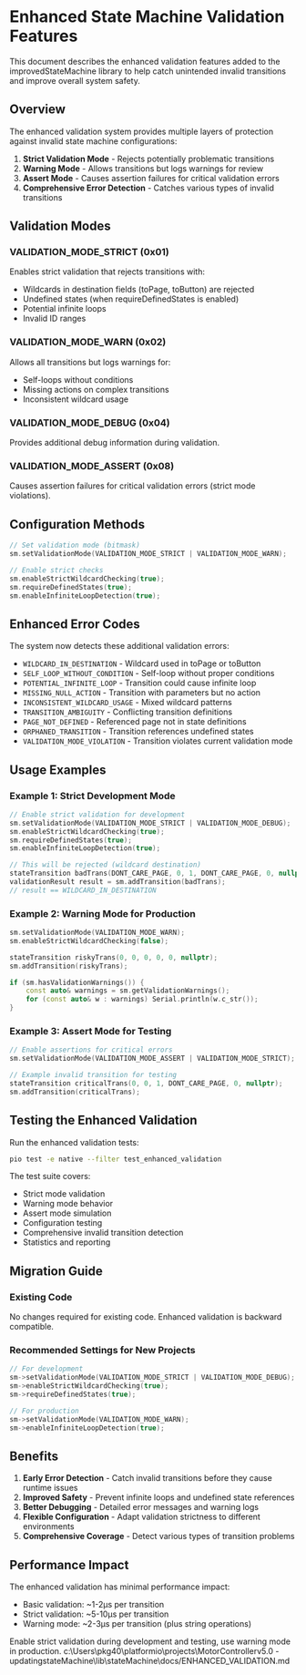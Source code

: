 # Enhanced State Machine Validation Features

This document describes the enhanced validation features added to the improvedStateMachine library to help catch unintended invalid transitions and improve overall system safety.

## Overview

The enhanced validation system provides multiple layers of protection against invalid state machine configurations:

1. **Strict Validation Mode** - Rejects potentially problematic transitions
2. **Warning Mode** - Allows transitions but logs warnings for review
3. **Assert Mode** - Causes assertion failures for critical validation errors
4. **Comprehensive Error Detection** - Catches various types of invalid transitions

## Validation Modes

### VALIDATION_MODE_STRICT (0x01)
Enables strict validation that rejects transitions with:
- Wildcards in destination fields (toPage, toButton) are rejected
- Undefined states (when requireDefinedStates is enabled)
- Potential infinite loops
- Invalid ID ranges

### VALIDATION_MODE_WARN (0x02)
Allows all transitions but logs warnings for:
- Self-loops without conditions
- Missing actions on complex transitions
- Inconsistent wildcard usage

### VALIDATION_MODE_DEBUG (0x04)
Provides additional debug information during validation.

### VALIDATION_MODE_ASSERT (0x08)
Causes assertion failures for critical validation errors (strict mode violations).

## Configuration Methods

```cpp
// Set validation mode (bitmask)
sm.setValidationMode(VALIDATION_MODE_STRICT | VALIDATION_MODE_WARN);

// Enable strict checks
sm.enableStrictWildcardChecking(true);
sm.requireDefinedStates(true);
sm.enableInfiniteLoopDetection(true);
```

## Enhanced Error Codes

The system now detects these additional validation errors:

- `WILDCARD_IN_DESTINATION` - Wildcard used in toPage or toButton
- `SELF_LOOP_WITHOUT_CONDITION` - Self-loop without proper conditions
- `POTENTIAL_INFINITE_LOOP` - Transition could cause infinite loop
- `MISSING_NULL_ACTION` - Transition with parameters but no action
- `INCONSISTENT_WILDCARD_USAGE` - Mixed wildcard patterns
- `TRANSITION_AMBIGUITY` - Conflicting transition definitions
- `PAGE_NOT_DEFINED` - Referenced page not in state definitions
- `ORPHANED_TRANSITION` - Transition references undefined states
- `VALIDATION_MODE_VIOLATION` - Transition violates current validation mode

## Usage Examples

### Example 1: Strict Development Mode
```cpp
// Enable strict validation for development
sm.setValidationMode(VALIDATION_MODE_STRICT | VALIDATION_MODE_DEBUG);
sm.enableStrictWildcardChecking(true);
sm.requireDefinedStates(true);
sm.enableInfiniteLoopDetection(true);

// This will be rejected (wildcard destination)
stateTransition badTrans(DONT_CARE_PAGE, 0, 1, DONT_CARE_PAGE, 0, nullptr);
validationResult result = sm.addTransition(badTrans);
// result == WILDCARD_IN_DESTINATION
```

### Example 2: Warning Mode for Production
```cpp
sm.setValidationMode(VALIDATION_MODE_WARN);
sm.enableStrictWildcardChecking(false);

stateTransition riskyTrans(0, 0, 0, 0, 0, nullptr);
sm.addTransition(riskyTrans);

if (sm.hasValidationWarnings()) {
    const auto& warnings = sm.getValidationWarnings();
    for (const auto& w : warnings) Serial.println(w.c_str());
}
```

### Example 3: Assert Mode for Testing
```cpp
// Enable assertions for critical errors
sm.setValidationMode(VALIDATION_MODE_ASSERT | VALIDATION_MODE_STRICT);

// Example invalid transition for testing
stateTransition criticalTrans(0, 0, 1, DONT_CARE_PAGE, 0, nullptr);
sm.addTransition(criticalTrans);
```

## Testing the Enhanced Validation

Run the enhanced validation tests:

```bash
pio test -e native --filter test_enhanced_validation
```

The test suite covers:
- Strict mode validation
- Warning mode behavior
- Assert mode simulation
- Configuration testing
- Comprehensive invalid transition detection
- Statistics and reporting

## Migration Guide

### Existing Code
No changes required for existing code. Enhanced validation is backward compatible.

### Recommended Settings for New Projects
```cpp
// For development
sm->setValidationMode(VALIDATION_MODE_STRICT | VALIDATION_MODE_DEBUG);
sm->enableStrictWildcardChecking(true);
sm->requireDefinedStates(true);

// For production
sm->setValidationMode(VALIDATION_MODE_WARN);
sm->enableInfiniteLoopDetection(true);
```

## Benefits

1. **Early Error Detection** - Catch invalid transitions before they cause runtime issues
2. **Improved Safety** - Prevent infinite loops and undefined state references
3. **Better Debugging** - Detailed error messages and warning logs
4. **Flexible Configuration** - Adapt validation strictness to different environments
5. **Comprehensive Coverage** - Detect various types of transition problems

## Performance Impact

The enhanced validation has minimal performance impact:
- Basic validation: ~1-2μs per transition
- Strict validation: ~5-10μs per transition
- Warning mode: ~2-3μs per transition (plus string operations)

Enable strict validation during development and testing, use warning mode in production.</content>
<parameter name="filePath">c:\Users\pkg40\platformio\projects\MotorControllerv5.0 - updatingstateMachine\lib\stateMachine\docs/ENHANCED_VALIDATION.md
